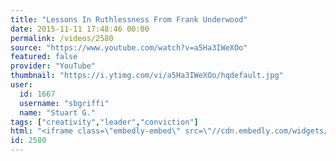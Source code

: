```yaml
---
title: "Lessons In Ruthlessness From Frank Underwood"
date: 2015-11-11 17:48:46 00:00
permalink: /videos/2580
source: "https://www.youtube.com/watch?v=a5Ha3IWeXOo"
featured: false
provider: "YouTube"
thumbnail: "https://i.ytimg.com/vi/a5Ha3IWeXOo/hqdefault.jpg"
user:
  id: 1667
  username: "sbgriffi"
  name: "Stuart G."
tags: ["creativity","leader","conviction"]
html: "<iframe class=\"embedly-embed\" src=\"//cdn.embedly.com/widgets/media.html?src=https%3A%2F%2Fwww.youtube.com%2Fembed%2Fa5Ha3IWeXOo%3Fwmode%3Dtransparent%26feature%3Doembed&wmode=transparent&url=https%3A%2F%2Fwww.youtube.com%2Fwatch%3Fv%3Da5Ha3IWeXOo&image=https%3A%2F%2Fi.ytimg.com%2Fvi%2Fa5Ha3IWeXOo%2Fhqdefault.jpg&key=daaebf4d9cdd46779200162d0ca86e20&type=text%2Fhtml&schema=youtube\" width=\"854\" height=\"480\" scrolling=\"no\" frameborder=\"0\" allowfullscreen></iframe>"
id: 2580
---
```


